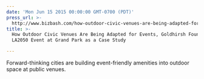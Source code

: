 ```yaml
---
date: 'Mon Jun 15 2015 00:00:00 GMT-0700 (PDT)'
press_url: >-
  http://www.bizbash.com/how-outdoor-civic-venues-are-being-adapted-for-events/new-york/story/30559/#.VX9bzorF_gG
title: >-
  How Outdoor Civic Venues Are Being Adapted for Events, Goldhirsh Foundation's
  LA2050 Event at Grand Park as a Case Study

---
```


Forward-thinking cities are building event-friendly amenities into outdoor space at public venues.
